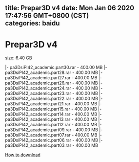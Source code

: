 
title: Prepar3D v4
date: Mon Jan 06 2020 17:47:56 GMT+0800 (CST)    
categories: baidu
---

# Prepar3D v4
size: 6.40 GB
 
 
|- pa3DsiPl42_academic.part30.rar - 400.00 MB
|- pa3DsiPl42_academic.part28.rar - 400.00 MB
|- pa3DsiPl42_academic.part27.rar - 400.00 MB
|- pa3DsiPl42_academic.part26.rar - 400.00 MB
|- pa3DsiPl42_academic.part24.rar - 400.00 MB
|- pa3DsiPl42_academic.part23.rar - 400.00 MB
|- pa3DsiPl42_academic.part22.rar - 400.00 MB
|- pa3DsiPl42_academic.part21.rar - 400.00 MB
|- pa3DsiPl42_academic.part15.rar - 400.00 MB
|- pa3DsiPl42_academic.part14.rar - 400.00 MB
|- pa3DsiPl42_academic.part13.rar - 400.00 MB
|- pa3DsiPl42_academic.part12.rar - 400.00 MB
|- pa3DsiPl42_academic.part09.rar - 400.00 MB
|- pa3DsiPl42_academic.part07.rar - 400.00 MB
|- pa3DsiPl42_academic.part06.rar - 400.00 MB
|- pa3DsiPl42_academic.part03.rar - 400.00 MB

[How to download](https://bpcam.bemobtrk.com/go/2ceec3aa-1ca2-46d6-b9ff-aaa5c184517c?jno=1389)